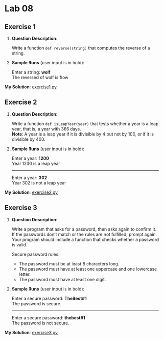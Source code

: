 # Lab 08

## Exercise 1

1. **Question Description**:

    Write a function `def reverse(string)` that computes the reverse of a string.

2. **Sample Runs** (user input is in bold):

    Enter a string:  **wolf**<br>
    The reversed of wolf is flow

**My Solution**: [exercise1.py](exercise1.py)

## Exercise 2

1. **Question Description**:

    Write a function `def isLeapYear(year)` that tests whether a year is a leap year, that is, a year with 366 days.<br>
    **Note**: A year is a leap year if it is divisible by 4 but not by 100, or if it is divisible by 400.

2. **Sample Runs** (user input is in bold):

    Enter a year: **1200**<br>
    Year 1200 is a leap year

    ---
    Enter a year: **302**<br>
    Year 302 is not a leap year

**My Solution**: [exercise2.py](exercise2.py)

## Exercise 3

1. **Question Description**:

    Write a program that asks for a password, then asks again to confirm it. If the passwords don’t match or the rules are not fulfilled, prompt again. Your program should include a function that checks whether a password is valid.

    Secure password rules:

      - The password must be at least 8 characters long.
      - The password must have at least one uppercase and one lowercase letter.
      - The password must have at least one digit.

2. **Sample Runs** (user input is in bold):

    Enter a secure password: **TheBest#1**<br>
    The password is secure.

    ---
    Enter a secure password: **thebest#1**<br>
    The password is not secure.

**My Solution**: [exercise3.py](exercise3.py)
